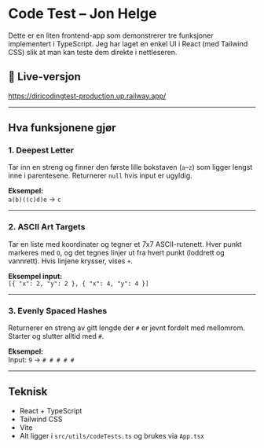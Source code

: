 # Code Test – Jon Helge

Dette er en liten frontend-app som demonstrerer tre funksjoner implementert i TypeScript. Jeg har laget en enkel UI i React (med Tailwind CSS) slik at man kan teste dem direkte i nettleseren.

## 🔗 Live-versjon

https://diricodingtest-production.up.railway.app/

---

## Hva funksjonene gjør

### 1. Deepest Letter
Tar inn en streng og finner den første lille bokstaven (`a`–`z`) som ligger lengst inne i parentesene. Returnerer `null` hvis input er ugyldig.

**Eksempel:**  
`a(b)((c)d)e` → `c`

---

### 2. ASCII Art Targets
Tar en liste med koordinater og tegner et 7x7 ASCII-rutenett. Hver punkt markeres med `O`, og det tegnes linjer ut fra hvert punkt (loddrett og vannrett). Hvis linjene krysser, vises `+`.

**Eksempel input:**  
`[{ "x": 2, "y": 2 }, { "x": 4, "y": 4 }]`

---

### 3. Evenly Spaced Hashes
Returnerer en streng av gitt lengde der `#` er jevnt fordelt med mellomrom. Starter og slutter alltid med `#`.

**Eksempel:**  
Input: `9` → `# # # # #`

---

## Teknisk

- React + TypeScript
- Tailwind CSS
- Vite
- Alt ligger i `src/utils/codeTests.ts` og brukes via `App.tsx`
